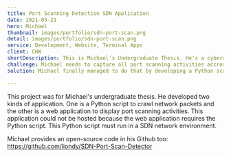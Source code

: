 ```yaml
---
title: Port Scanning Detection SDN Application
date: 2021-05-21
hero: Michael
thumbnail: images/portfolio/sdn-port-scan.png
detail: images/portfolio/sdn-port-scan.png
service: Development, Website, Terminal Apps
client: CHW
shortDescription: This is Michael's Undergraduate Thesis. He's a cybersecurity enthusiast remember? He developed application that is able to detect port scanning activities in SDN network environment. The app is placed in SDN Controller. When the app detects abnormal activities, the app will capture and displays the activities on the web. This helps network administrator to identify what is happening on their network so that they could prevent further attacks.
challenge: Michael needs to capture all port scanning activities accross the network so that network administrator can easily monitor their networks.
solution: Michael finally managed to do that by developing a Python script. He used Pyshark library to capture network packets. By having the network packets, Michael can sort which packets were dangerous so that he could show it to web interface.

---
```

This project was for Michael's undergraduate thesis. He developed two kinds of application. One is a Python script to crawl network packets and the other is a web application to display port scanning activities. This application could not be hosted because the web application requires the Python script. This Python script must run in a SDN network environment.

Michael provides an open-source code in his Github too: https://github.com/liondy/SDN-Port-Scan-Detector